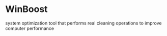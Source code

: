 # WinBoost
system optimization tool that performs real cleaning operations to improve computer performance
